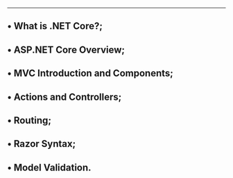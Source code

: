 ------------------------------------------------
• What is .NET Core?;
--------------------------------------------
• ASP.NET Core Overview;
---------------------------------------------
• MVC Introduction and Components;
--------------------------------------------
• Actions and Controllers;
------------------------------------------
• Routing;
--------------------------------------------
• Razor Syntax;
--------------------------------------
• Model Validation.
--------------------------------------
